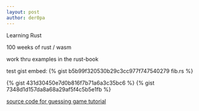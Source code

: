 ```yaml
---
layout: post
author: der0pa
---
```

Learning Rust

100 weeks of rust / wasm

work thru examples in the rust-book 

test gist embed:
{% gist b5b99f320530b29c3cc977f747540279 fib.rs %}

{% gist 431d30450e7d0b816f7b71a6a3c35bc6 %}
{% gist 7348d1d157da8a68a29af5f4c5b5e1fb %}

[source code for guessing game tutorial](
https://github.com/der0pa/one-hundred-weeks/blob/master/guessing_game/src/main.rs) 

